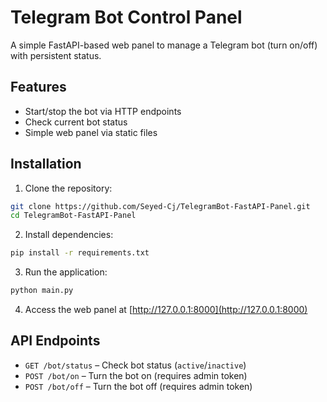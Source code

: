 # Telegram Bot Control Panel

A simple FastAPI-based web panel to manage a Telegram bot (turn on/off) with persistent status.

## Features
- Start/stop the bot via HTTP endpoints
- Check current bot status
- Simple web panel via static files

## Installation
1. Clone the repository:
```bash
git clone https://github.com/Seyed-Cj/TelegramBot-FastAPI-Panel.git
cd TelegramBot-FastAPI-Panel
```

2. Install dependencies:
```bash
pip install -r requirements.txt
```

3. Run the application:
```bash
python main.py
```

4. Access the web panel at [http://127.0.0.1:8000](http://127.0.0.1:8000)

## API Endpoints
- `GET /bot/status` – Check bot status (`active`/`inactive`)
- `POST /bot/on` – Turn the bot on (requires admin token)
- `POST /bot/off` – Turn the bot off (requires admin token)